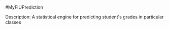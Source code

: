 #MyFIUPrediction

Description:
A statistical engine for predicting student's grades in particular classes
